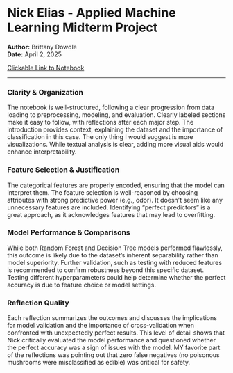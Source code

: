 # Nick Elias - Applied Machine Learning Midterm Project
**Author:** Brittany Dowdle  
**Date:** April 2, 2025

[Clickable Link to Notebook](https://github.com/NickElias01/midterm-applied-ml-nickelias/blob/main/mushrooms.ipynb)

****

### Clarity & Organization
The notebook is well-structured, following a clear progression from data loading to preprocessing, modeling, and evaluation. Clearly labeled sections make it easy to follow, with reflections after each major step. The introduction provides context, explaining the dataset and the importance of classification in this case. The only thing I would suggest is more visualizations. While textual analysis is clear, adding more visual aids would enhance interpretability.

### Feature Selection & Justification
The categorical features are properly encoded, ensuring that the model can interpret them. The feature selection is well-reasoned by choosing attributes with strong predictive power (e.g., odor). It doesn't seem like any unnecessary features are included. Identifying “perfect predictors” is a great approach, as it acknowledges features that may lead to overfitting. 

### Model Performance & Comparisons
While both Random Forest and Decision Tree models performed flawlessly, this outcome is likely due to the dataset’s inherent separability rather than model superiority. Further validation, such as testing with reduced features is recommended to confirm robustness beyond this specific dataset. Testing different hyperparameters could help determine whether the perfect accuracy is due to feature choice or model settings.

### Reflection Quality
Each reflection summarizes the outcomes and discusses the implications for model validation and the importance of cross-validation when confronted with unexpectedly perfect results. This level of detail shows that Nick critically evaluated the model performance and questioned whether the perfect accuracy was a sign of issues with the model. MY favorite part of the reflections was pointing out that zero false negatives (no poisonous mushrooms were misclassified as edible) was critical for safety.